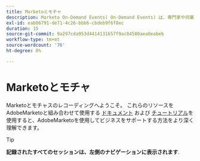 ```yaml
---
title: Marketoとモチャ
description: Marketo On-Demand Events( On-Demand Events) は、専門家や同業者が、AdobeMarketoの最適な使用方法に関する考えやアイデアを共有しているビデオライブラリです。
exl-id: eab06791-de71-4c26-bbb6-cbdeb9f6f8ec
duration: 15
source-git-commit: 9a297cda953d4414131657f9ac84580aea0eabeb
workflow-type: tm+mt
source-wordcount: '76'
ht-degree: 0%

---
```


# Marketoとモチャ

Marketoとモチャスのレコーディングへようこそ。 これらのリソースをAdobeMarketoと組み合わせて使用する [ドキュメント](https://experienceleague.adobe.com/docs/marketo-engage.html) および [チュートリアル](https://experienceleague.adobe.com/docs/marketo-learn/tutorials/overview.html)を使用すると、AdobeMarketoを使用してビジネスをサポートする方法をより深く理解できます。

>[!TIP]
>
>**記録されたすべてのセッションは、左側のナビゲーションに表示されます**.
